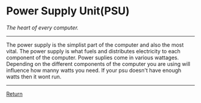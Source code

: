 # Power Supply Unit(PSU)
_The heart of every computer._

***

The power supply is the simplist part of the computer and also the most vital. The power supply is what fuels and distributes electricity to each component of the computer. Power suplies come in various wattages. Depending on the different components of the computer you are using will influence how manny watts you need. If your psu doesn't have enough watts then it wont run. 

***

[Return](/README.md)

